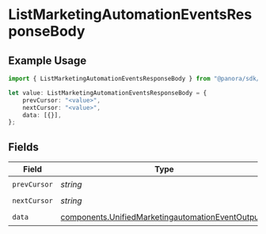 # ListMarketingAutomationEventsResponseBody

## Example Usage

```typescript
import { ListMarketingAutomationEventsResponseBody } from "@panora/sdk/models/operations";

let value: ListMarketingAutomationEventsResponseBody = {
    prevCursor: "<value>",
    nextCursor: "<value>",
    data: [{}],
};
```

## Fields

| Field                                                                                                                  | Type                                                                                                                   | Required                                                                                                               | Description                                                                                                            |
| ---------------------------------------------------------------------------------------------------------------------- | ---------------------------------------------------------------------------------------------------------------------- | ---------------------------------------------------------------------------------------------------------------------- | ---------------------------------------------------------------------------------------------------------------------- |
| `prevCursor`                                                                                                           | *string*                                                                                                               | :heavy_check_mark:                                                                                                     | N/A                                                                                                                    |
| `nextCursor`                                                                                                           | *string*                                                                                                               | :heavy_check_mark:                                                                                                     | N/A                                                                                                                    |
| `data`                                                                                                                 | [components.UnifiedMarketingautomationEventOutput](../../models/components/unifiedmarketingautomationeventoutput.md)[] | :heavy_check_mark:                                                                                                     | N/A                                                                                                                    |